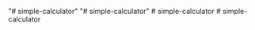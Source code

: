 "# simple-calculator" 
"# simple-calculator" 
#   s i m p l e - c a l c u l a t o r  
 # simple-calculator
